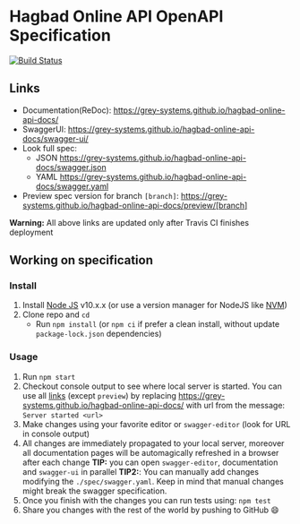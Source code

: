 # Hagbad Online API OpenAPI Specification

[![Build Status](https://travis-ci.org/grey-systems/hagbad-online-api-docs.svg?branch=master)](https://travis-ci.org/grey-systems/hagbad-online-api-docs)

## Links

- Documentation(ReDoc): https://grey-systems.github.io/hagbad-online-api-docs/
- SwaggerUI: https://grey-systems.github.io/hagbad-online-api-docs/swagger-ui/
- Look full spec:
  - JSON https://grey-systems.github.io/hagbad-online-api-docs/swagger.json
  - YAML https://grey-systems.github.io/hagbad-online-api-docs/swagger.yaml
- Preview spec version for branch `[branch]`: https://grey-systems.github.io/hagbad-online-api-docs/preview/[branch]

**Warning:** All above links are updated only after Travis CI finishes deployment

## Working on specification

### Install

1.  Install [Node JS](https://nodejs.org/) v10.x.x (or use a version manager for NodeJS like [NVM](https://github.com/nvm-sh/nvm))
2.  Clone repo and `cd`
    - Run `npm install` (or `npm ci` if prefer a clean install, without update `package-lock.json` dependencies)

### Usage

1.  Run `npm start`
2.  Checkout console output to see where local server is started. You can use all [links](#links) (except `preview`) by replacing https://grey-systems.github.io/hagbad-online-api-docs/ with url from the message: `Server started <url>`
3.  Make changes using your favorite editor or `swagger-editor` (look for URL in console output)
4.  All changes are immediately propagated to your local server, moreover all documentation pages will be automagically refreshed in a browser after each change
    **TIP:** you can open `swagger-editor`, documentation and `swagger-ui` in parallel
    **TIP2:**: You can manually add changes modifying the `./spec/swagger.yaml`. Keep in mind that manual changes might break the swagger specification.
5.  Once you finish with the changes you can run tests using: `npm test`
6.  Share you changes with the rest of the world by pushing to GitHub :smile:
